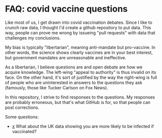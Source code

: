 # FAQ: covid vaccine questions

Like most of us, I get drawn into covid vaccination debates. Since I like to crunch raw data,
I thought I'd create a github repository to put data. This way, people can prove me wrong
by issueing "pull requests" with data that challenges my conclusions.

My bias is typically "libertarian", meaning anti-mandate but pro-vaccine. In other words,
the science shows clearly vaccines are in your best interest, but government mandates are
unreasonable and ineffective.

As a libertarian, I believe questions are and open debate are how we acquire knowledge.
The left-wing "appeal to authority" is thus invalid on its face. On the other hand,
it's sort of justified by the way the right-wing is full of people who are uninterested
in answers to the questions they ask (famously, those like Tucker Carlson on Fox News).

In this repository, I strive to find responses to the questions. My responses are
probably erroneous, but that's what GitHub is for, so that people can post corrections.

Some questions:
 - [x](aq-uk-data-more-infectious.md) What about the UK data showing you are more likely to be infected if vaccinated?


